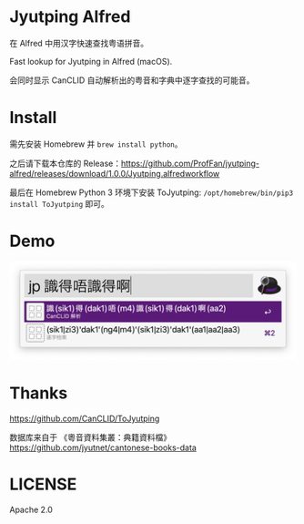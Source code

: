 # Jyutping Alfred

在 Alfred 中用汉字快速查找粤语拼音。

Fast lookup for Jyutping in Alfred (macOS).

会同时显示 CanCLID 自动解析出的粤音和字典中逐字查找的可能音。

# Install

需先安装 Homebrew 并 `brew install python`。

之后请下载本仓库的 Release：https://github.com/ProfFan/jyutping-alfred/releases/download/1.0.0/Jyutping.alfredworkflow

最后在 Homebrew Python 3 环境下安装 ToJyutping: `/opt/homebrew/bin/pip3 install ToJyutping` 即可。

# Demo

![](images/preview.png)

# Thanks

https://github.com/CanCLID/ToJyutping

数据库来自于 《粵音資料集叢：典籍資料檔》
https://github.com/jyutnet/cantonese-books-data

# LICENSE

Apache 2.0
